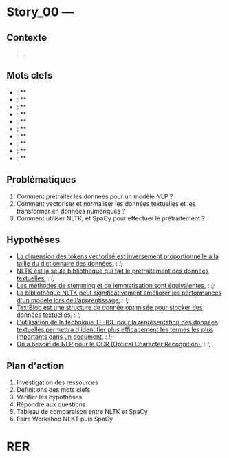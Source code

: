<link rel="stylesheet" href="../../stylesheet.css">

# Story_00 —

## Contexte
> .

## Mots clefs
- <def-of></def-of> : **
- <def-of></def-of> : **
- <def-of></def-of> : **
- <def-of></def-of> : **
- <def-of></def-of> : **
- <def-of></def-of> : **
- <def-of></def-of> : **
- <def-of></def-of> : **
- <def-of></def-of> : **
- <def-of></def-of> : **

## Problématiques
1. Comment prétraiter les données pour un modèle NLP ? 
1. Comment vectoriser et normaliser les données textuelles et les transformer en données numériques ? 
1. Comment utiliser NLTK, et SpaCy pour effectuer le prétraitement ? 

## Hypothèses
- <u>La dimension des tokens vectorisé est inversement proportionnelle à la taille du dictionnaire des données.</u> <h-t/> : *!;*
- <u>NLTK est la seule bibliothèque qui fait le prétraitement des données textuelles.</u> <h-t/> : *!;*
- <u>Les méthodes de stemming et de lemmatisation sont équivalentes.</u> <h-t/> : *!;*
- <u>La bibliothèque NLTK peut significativement améliorer les performances d'un modèle lors de l'apprentissage.</u> <h-t/> : *!;*
- <u>TextBlob est une structure de donnée optimisée pour stocker des données textuelles.</u> <h-t/> : *!;*
- <u>L'utilisation de la technique TF-IDF pour la représentation des données textuelles permettra d'identifier plus efficacement les termes les plus importants dans un document.</u> <h-t/> : *!;*
- <u>On a besoin de NLP pour le OCR (Optical Character Recognition).</u> <h-t/> : *!;*

## Plan d'action
1. Investigation des ressources 
1. Définitions des mots clefs 
1. Vérifier les hypothèses 
1. Répondre aux questions 
1. Tableau de comparaison entre NLTK et SpaCy 
1. Faire Workshop NLKT puis SpaCy 

# RER